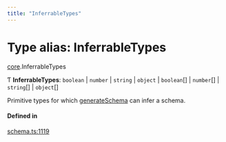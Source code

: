 ```yaml
---
title: "InferrableTypes"
---
```

# Type alias: InferrableTypes

[core](../modules/core.md).InferrableTypes

Ƭ **InferrableTypes**: `boolean` \| `number` \| `string` \| `object` \| `boolean`[] \| `number`[] \| `string`[] \| `object`[]

Primitive types for which [generateSchema](../functions/core.generateSchema.md) can infer a schema.

#### Defined in

[schema.ts:1119](https://github.com/coda/packs-sdk/blob/main/schema.ts#L1119)
